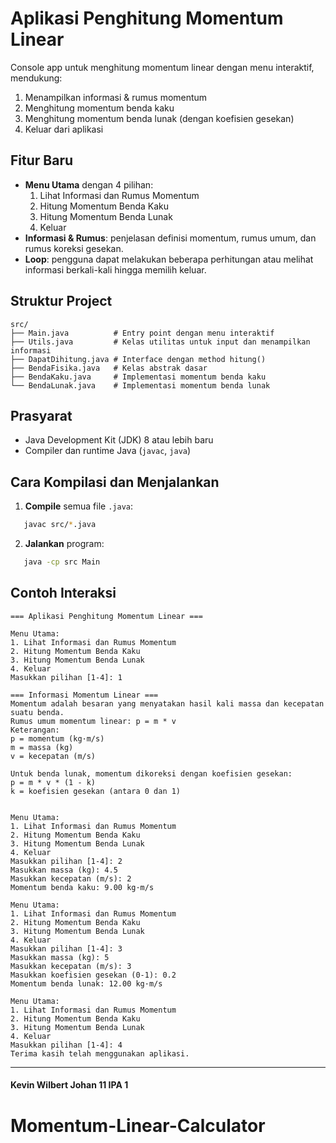 # Aplikasi Penghitung Momentum Linear

Console app untuk menghitung momentum linear dengan menu interaktif, mendukung:
1. Menampilkan informasi & rumus momentum  
2. Menghitung momentum benda kaku  
3. Menghitung momentum benda lunak (dengan koefisien gesekan)  
4. Keluar dari aplikasi

## Fitur Baru
- **Menu Utama** dengan 4 pilihan:
  1. Lihat Informasi dan Rumus Momentum  
  2. Hitung Momentum Benda Kaku  
  3. Hitung Momentum Benda Lunak  
  4. Keluar  
- **Informasi & Rumus**: penjelasan definisi momentum, rumus umum, dan rumus koreksi gesekan.  
- **Loop**: pengguna dapat melakukan beberapa perhitungan atau melihat informasi berkali-kali hingga memilih keluar.  

## Struktur Project

```
src/
├── Main.java          # Entry point dengan menu interaktif
├── Utils.java         # Kelas utilitas untuk input dan menampilkan informasi
├── DapatDihitung.java # Interface dengan method hitung()
├── BendaFisika.java   # Kelas abstrak dasar
├── BendaKaku.java     # Implementasi momentum benda kaku
└── BendaLunak.java    # Implementasi momentum benda lunak

````

## Prasyarat
- Java Development Kit (JDK) 8 atau lebih baru  
- Compiler dan runtime Java (`javac`, `java`)

## Cara Kompilasi dan Menjalankan

1. **Compile** semua file `.java`:
```bash
   javac src/*.java
````

2. **Jalankan** program:

```bash
   java -cp src Main
```

## Contoh Interaksi

```text
=== Aplikasi Penghitung Momentum Linear ===

Menu Utama:
1. Lihat Informasi dan Rumus Momentum
2. Hitung Momentum Benda Kaku
3. Hitung Momentum Benda Lunak
4. Keluar
Masukkan pilihan [1-4]: 1

=== Informasi Momentum Linear ===
Momentum adalah besaran yang menyatakan hasil kali massa dan kecepatan suatu benda.
Rumus umum momentum linear: p = m * v
Keterangan:
p = momentum (kg·m/s)
m = massa (kg)
v = kecepatan (m/s)

Untuk benda lunak, momentum dikoreksi dengan koefisien gesekan:
p = m * v * (1 - k)
k = koefisien gesekan (antara 0 dan 1)


Menu Utama:
1. Lihat Informasi dan Rumus Momentum
2. Hitung Momentum Benda Kaku
3. Hitung Momentum Benda Lunak
4. Keluar
Masukkan pilihan [1-4]: 2
Masukkan massa (kg): 4.5
Masukkan kecepatan (m/s): 2
Momentum benda kaku: 9.00 kg·m/s

Menu Utama:
1. Lihat Informasi dan Rumus Momentum
2. Hitung Momentum Benda Kaku
3. Hitung Momentum Benda Lunak
4. Keluar
Masukkan pilihan [1-4]: 3
Masukkan massa (kg): 5
Masukkan kecepatan (m/s): 3
Masukkan koefisien gesekan (0-1): 0.2
Momentum benda lunak: 12.00 kg·m/s

Menu Utama:
1. Lihat Informasi dan Rumus Momentum
2. Hitung Momentum Benda Kaku
3. Hitung Momentum Benda Lunak
4. Keluar
Masukkan pilihan [1-4]: 4
Terima kasih telah menggunakan aplikasi.
```

---
#### Kevin Wilbert Johan 11 IPA 1
# Momentum-Linear-Calculator

